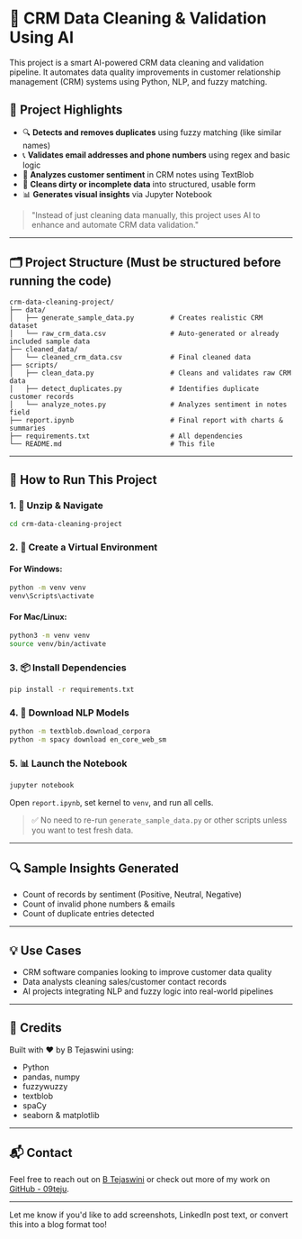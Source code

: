 # 🤖 CRM Data Cleaning & Validation Using AI

This project is a smart AI-powered CRM data cleaning and validation pipeline. It automates data quality improvements in customer relationship management (CRM) systems using Python, NLP, and fuzzy matching.

## 📌 Project Highlights

- 🔍 **Detects and removes duplicates** using fuzzy matching (like similar names)
- 📞 **Validates email addresses and phone numbers** using regex and basic logic
- 💬 **Analyzes customer sentiment** in CRM notes using TextBlob
- 🧹 **Cleans dirty or incomplete data** into structured, usable form
- 📊 **Generates visual insights** via Jupyter Notebook

> "Instead of just cleaning data manually, this project uses AI to enhance and automate CRM data validation."

---

## 🗂️ Project Structure (Must be structured before running the code)
```
crm-data-cleaning-project/
├── data/
│   ├── generate_sample_data.py         # Creates realistic CRM dataset
│   └── raw_crm_data.csv                # Auto-generated or already included sample data
├── cleaned_data/
│   └── cleaned_crm_data.csv            # Final cleaned data
├── scripts/
│   ├── clean_data.py                   # Cleans and validates raw CRM data
│   ├── detect_duplicates.py            # Identifies duplicate customer records
│   └── analyze_notes.py                # Analyzes sentiment in notes field
├── report.ipynb                        # Final report with charts & summaries
├── requirements.txt                    # All dependencies
└── README.md                           # This file
```

---

## 🚀 How to Run This Project

### 1. 📁 Unzip & Navigate
```bash
cd crm-data-cleaning-project
```

### 2. 🧪 Create a Virtual Environment
#### For Windows:
```bash
python -m venv venv
venv\Scripts\activate
```
#### For Mac/Linux:
```bash
python3 -m venv venv
source venv/bin/activate
```

### 3. 📦 Install Dependencies
```bash
pip install -r requirements.txt
```

### 4. 🧠 Download NLP Models
```bash
python -m textblob.download_corpora
python -m spacy download en_core_web_sm
```

### 5. 📊 Launch the Notebook
```bash
jupyter notebook
```
Open `report.ipynb`, set kernel to `venv`, and run all cells.

> ✅ No need to re-run `generate_sample_data.py` or other scripts unless you want to test fresh data.

---

## 🔍 Sample Insights Generated
- Count of records by sentiment (Positive, Neutral, Negative)
- Count of invalid phone numbers & emails
- Count of duplicate entries detected

---

## 💡 Use Cases
- CRM software companies looking to improve customer data quality
- Data analysts cleaning sales/customer contact records
- AI projects integrating NLP and fuzzy logic into real-world pipelines

---

## 🙌 Credits
Built with ❤️ by B Tejaswini using:
- Python
- pandas, numpy
- fuzzywuzzy
- textblob
- spaCy
- seaborn & matplotlib

---

## 📬 Contact
Feel free to reach out on [B Tejaswini](https://www.linkedin.com/in/b-tejaswini-72b10a326)
 or check out more of my work on [GitHub - 09teju](https://github.com/09teju).

---

Let me know if you'd like to add screenshots, LinkedIn post text, or convert this into a blog format too!
